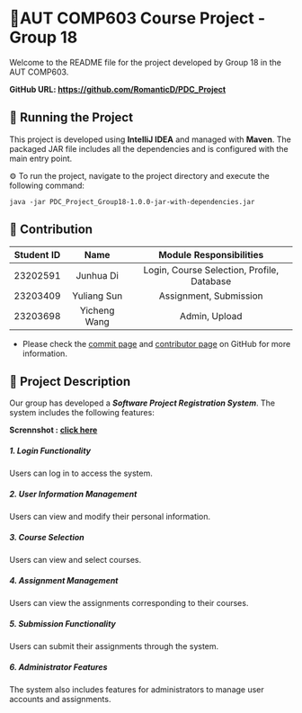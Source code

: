 # 🍿AUT COMP603 Course Project - Group 18

Welcome to the README file for the project developed by Group 18 in the AUT COMP603.

**GitHub URL: https://github.com/RomanticD/PDC_Project**

## :rocket: Running the Project

This project is developed using **IntelliJ IDEA** and managed with **Maven**. The packaged JAR file includes all the dependencies and is configured with the main entry point. 

⚙️ To run the project, navigate to the project directory and execute the following command: 

```shell
java -jar PDC_Project_Group18-1.0.0-jar-with-dependencies.jar
```

## 🥳 Contribution

| Student ID |     Name     |          Module Responsibilities           |
| :--------: | :----------: | :----------------------------------------: |
|  23202591  |  Junhua Di   | Login, Course Selection, Profile, Database |
|  23203409  | Yuliang Sun  |           Assignment, Submission           |
|  23203698  | Yicheng Wang |               Admin, Upload                |

* Please check the [commit page](https://github.com/RomanticD/PDC_Project/commits/main) and [contributor page](https://github.com/RomanticD/PDC_Project/graphs/contributors) on GitHub for more information.

## 🌟 Project Description

Our group has developed a ***Software Project Registration System***. The system includes the following features:

**Scrennshot : [click here](https://github.com/RomanticD/PDC_Project/tree/main/src/main/resources/screenshot)**

##### 1. Login Functionality

Users can log in to access the system.

##### 2. User Information Management

Users can view and modify their personal information.

##### 3. Course Selection

Users can view and select courses.

##### 4. Assignment Management

Users can view the assignments corresponding to their courses.

##### 5. Submission Functionality

Users can submit their assignments through the system.

##### 6. Administrator Features 

The system also includes features for administrators to manage user accounts and assignments.
